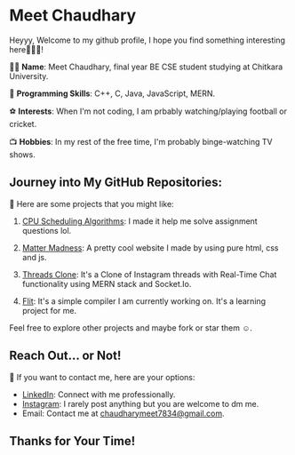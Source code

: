 # Meet Chaudhary

Heyyy, Welcome to my github profile, I hope you find something interesting here🤞🤞🤞!

👨‍💻 **Name**: Meet Chaudhary, final year BE CSE student studying at Chitkara University.

🧠 **Programming Skills**: C++, C, Java, JavaScript, MERN. 

⚽  **Interests**: When I'm not coding, I am prbably watching/playing football or cricket.

📺 **Hobbies**: In my rest of the free time, I'm probably binge-watching TV shows.

## Journey into My GitHub Repositories:

💼 Here are some projects that you might like:

1. [CPU Scheduling Algorithms](https://github.com/Meet7834/CPU-Scheduling-Algorithms): I made it help me solve assignment questions lol.

2. [Matter Madness](https://github.com/Meet7834/Matter-Madness): A pretty cool website I made by using pure html, css and js.

3. [Threads Clone](https://github.com/Meet7834/Threads-Clone): It's a Clone of Instagram threads with Real-Time Chat functionality using MERN stack and Socket.Io.

4. [Flit](https://github.com/Meet7834/Flit): It's a simple compiler I am currently working on. It's a learning project for me.

Feel free to explore other projects and maybe fork or star them ☺️.

## Reach Out... or Not!

📣 If you want to contact me, here are your options:

- [LinkedIn](https://www.linkedin.com/in/meet-chaudhary-4b6549231/): Connect with me professionally.
- [Instagram](https://www.instagram.com/its__me.t/): I rarely post anything but you are welcome to dm me.
- Email: Contact me at chaudharymeet7834@gmail.com.


## Thanks for Your Time!

